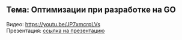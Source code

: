 ## Тема: Оптимизации при разработке на GO
Видео: https://youtu.be/JP7xmcrpLVs \
Презентация: [ссылка на презентацию](https://github.com/peakle/meetup/blob/master/go-optimizations/go-optimizations.pdf)

